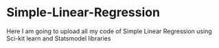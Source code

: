 # Simple-Linear-Regression
Here I am going to upload all my code of Simple Linear Regression using Sci-kit learn and Statsmodel libraries
